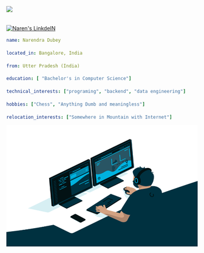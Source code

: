 <!-- [![Actions Status](https://github.com/im-naren/im-naren/workflows/wakatime-stats/badge.svg)](https://github.com/im-naren/im-naren/actions) -->
<!-- [![Actions Status](https://github.com/im-naren/im-naren/workflows/update-gh-activity/badge.svg)](https://github.com/im-naren/im-naren/actions) -->
![](https://visitor-badge.glitch.me/badge?page_id=im-naren.im-naren)

<p align="left">
<br/>
<a href="https://www.linkedin.com/in/im-naren/">
  <img alt="Naren's LinkdeIN" width="50px" src="https://user-images.githubusercontent.com/43545812/144035037-0f415fc7-9f96-4517-a370-ccc6e78a714b.png" />
</a>
</p>

```yml
name: Narendra Dubey

located_in: Bangalore, India

from: Utter Pradesh (India)

education: [ "Bachelor's in Computer Science"]

technical_interests: ["programing", "backend", "data engineering"]

hobbies: ["Chess", "Anything Dumb and meaningless"]

relocation_interests: ["Somewhere in Mountain with Internet"]
```
<img align="center" alt="GIF" src="https://github.com/im-naren/im-naren/blob/main/code.gif?raw=true" width="800" height="320" />
